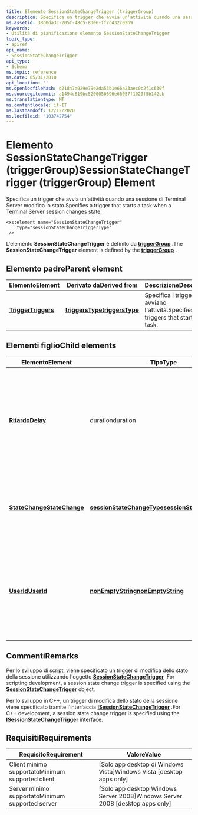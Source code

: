 ```yaml
---
title: Elemento SessionStateChangeTrigger (triggerGroup)
description: Specifica un trigger che avvia un'attività quando una sessione di Terminal Server modifica lo stato.
ms.assetid: 38b0da3c-205f-48c5-83e6-ff7c432c02b9
keywords:
- Utilità di pianificazione elemento SessionStateChangeTrigger
topic_type:
- apiref
api_name:
- SessionStateChangeTrigger
api_type:
- Schema
ms.topic: reference
ms.date: 05/31/2018
api_location: ''
ms.openlocfilehash: d21847a929e79e2da53b1e66a23aec0c2f1c630f
ms.sourcegitcommit: a1494c819bc5200050696e66057f1020f5b142cb
ms.translationtype: MT
ms.contentlocale: it-IT
ms.lasthandoff: 12/12/2020
ms.locfileid: "103742754"
---
```

# <a name="sessionstatechangetrigger-triggergroup-element"></a><span data-ttu-id="f979f-104">Elemento SessionStateChangeTrigger (triggerGroup)</span><span class="sxs-lookup"><span data-stu-id="f979f-104">SessionStateChangeTrigger (triggerGroup) Element</span></span>

<span data-ttu-id="f979f-105">Specifica un trigger che avvia un'attività quando una sessione di Terminal Server modifica lo stato.</span><span class="sxs-lookup"><span data-stu-id="f979f-105">Specifies a trigger that starts a task when a Terminal Server session changes state.</span></span>

``` syntax
<xs:element name="SessionStateChangeTrigger"
    type="sessionStateChangeTriggerType"
 />
```

<span data-ttu-id="f979f-106">L'elemento **SessionStateChangeTrigger** è definito da [**triggerGroup**](taskschedulerschema-triggergroup-group.md) .</span><span class="sxs-lookup"><span data-stu-id="f979f-106">The **SessionStateChangeTrigger** element is defined by the [**triggerGroup**](taskschedulerschema-triggergroup-group.md) .</span></span>

## <a name="parent-element"></a><span data-ttu-id="f979f-107">Elemento padre</span><span class="sxs-lookup"><span data-stu-id="f979f-107">Parent element</span></span>



| <span data-ttu-id="f979f-108">Elemento</span><span class="sxs-lookup"><span data-stu-id="f979f-108">Element</span></span>                                                           | <span data-ttu-id="f979f-109">Derivato da</span><span class="sxs-lookup"><span data-stu-id="f979f-109">Derived from</span></span>                                                         | <span data-ttu-id="f979f-110">Descrizione</span><span class="sxs-lookup"><span data-stu-id="f979f-110">Description</span></span>                                            |
|-------------------------------------------------------------------|----------------------------------------------------------------------|--------------------------------------------------------|
| [<span data-ttu-id="f979f-111">**Trigger**</span><span class="sxs-lookup"><span data-stu-id="f979f-111">**Triggers**</span></span>](taskschedulerschema-triggers-tasktype-element.md) | [<span data-ttu-id="f979f-112">**triggersType**</span><span class="sxs-lookup"><span data-stu-id="f979f-112">**triggersType**</span></span>](taskschedulerschema-triggerstype-complextype.md) | <span data-ttu-id="f979f-113">Specifica i trigger che avviano l'attività.</span><span class="sxs-lookup"><span data-stu-id="f979f-113">Specifies the triggers that start the task.</span></span><br/> |



## <a name="child-elements"></a><span data-ttu-id="f979f-114">Elementi figlio</span><span class="sxs-lookup"><span data-stu-id="f979f-114">Child elements</span></span>



| <span data-ttu-id="f979f-115">Elemento</span><span class="sxs-lookup"><span data-stu-id="f979f-115">Element</span></span>                                                                                      | <span data-ttu-id="f979f-116">Tipo</span><span class="sxs-lookup"><span data-stu-id="f979f-116">Type</span></span>                                                                                    | <span data-ttu-id="f979f-117">Descrizione</span><span class="sxs-lookup"><span data-stu-id="f979f-117">Description</span></span>                                                                                                                                           |
|----------------------------------------------------------------------------------------------|-----------------------------------------------------------------------------------------|-------------------------------------------------------------------------------------------------------------------------------------------------------|
| [<span data-ttu-id="f979f-118">**Ritardo**</span><span class="sxs-lookup"><span data-stu-id="f979f-118">**Delay**</span></span>](taskschedulerschema-delay-sessionstatechangetriggertype-element.md)             | <span data-ttu-id="f979f-119">duration</span><span class="sxs-lookup"><span data-stu-id="f979f-119">duration</span></span>                                                                                | <span data-ttu-id="f979f-120">Specifica un valore che indica la lunghezza del ritardo prima che un'attività venga avviata quando viene rilevata una modifica dello stato della sessione Terminal Server.</span><span class="sxs-lookup"><span data-stu-id="f979f-120">Specifies a value that indicates the length of the delay before a task is started when a Terminal Server session state change is detected.</span></span><br/> |
| [<span data-ttu-id="f979f-121">**StateChange**</span><span class="sxs-lookup"><span data-stu-id="f979f-121">**StateChange**</span></span>](taskschedulerschema-statechange-sessionstatechangetriggertype-element.md) | [<span data-ttu-id="f979f-122">**sessionStateChangeType**</span><span class="sxs-lookup"><span data-stu-id="f979f-122">**sessionStateChangeType**</span></span>](taskschedulerschema-sessionstatechangetype-simpletype.md) | <span data-ttu-id="f979f-123">Specifica il tipo di modifica della sessione di Terminal Server che attiverà l'avvio di un'attività.</span><span class="sxs-lookup"><span data-stu-id="f979f-123">Specifies the kind of Terminal Server session change that would trigger a task launch.</span></span><br/>                                                     |
| [<span data-ttu-id="f979f-124">**UserId**</span><span class="sxs-lookup"><span data-stu-id="f979f-124">**UserId**</span></span>](taskschedulerschema-userid-sessionstatechangetriggertype-element.md)           | [<span data-ttu-id="f979f-125">**nonEmptyString**</span><span class="sxs-lookup"><span data-stu-id="f979f-125">**nonEmptyString**</span></span>](taskschedulerschema-nonemptystring-simpletype.md)                 | <span data-ttu-id="f979f-126">Specifica l'utente per la sessione di Terminal Server.</span><span class="sxs-lookup"><span data-stu-id="f979f-126">Specifies the user for the Terminal Server session.</span></span> <span data-ttu-id="f979f-127">Quando viene rilevata una modifica dello stato della sessione per questo utente, viene avviata un'attività.</span><span class="sxs-lookup"><span data-stu-id="f979f-127">When a session state change is detected for this user, a task is started.</span></span><br/>              |



## <a name="remarks"></a><span data-ttu-id="f979f-128">Commenti</span><span class="sxs-lookup"><span data-stu-id="f979f-128">Remarks</span></span>

<span data-ttu-id="f979f-129">Per lo sviluppo di script, viene specificato un trigger di modifica dello stato della sessione utilizzando l'oggetto [**SessionStateChangeTrigger**](sessionstatechangetrigger.md) .</span><span class="sxs-lookup"><span data-stu-id="f979f-129">For scripting development, a session state change trigger is specified using the [**SessionStateChangeTrigger**](sessionstatechangetrigger.md) object.</span></span>

<span data-ttu-id="f979f-130">Per lo sviluppo in C++, un trigger di modifica dello stato della sessione viene specificato tramite l'interfaccia [**ISessionStateChangeTrigger**](/windows/desktop/api/taskschd/nn-taskschd-isessionstatechangetrigger) .</span><span class="sxs-lookup"><span data-stu-id="f979f-130">For C++ development, a session state change trigger is specified using the [**ISessionStateChangeTrigger**](/windows/desktop/api/taskschd/nn-taskschd-isessionstatechangetrigger) interface.</span></span>

## <a name="requirements"></a><span data-ttu-id="f979f-131">Requisiti</span><span class="sxs-lookup"><span data-stu-id="f979f-131">Requirements</span></span>



| <span data-ttu-id="f979f-132">Requisito</span><span class="sxs-lookup"><span data-stu-id="f979f-132">Requirement</span></span> | <span data-ttu-id="f979f-133">Valore</span><span class="sxs-lookup"><span data-stu-id="f979f-133">Value</span></span> |
|-------------------------------------|------------------------------------------------------|
| <span data-ttu-id="f979f-134">Client minimo supportato</span><span class="sxs-lookup"><span data-stu-id="f979f-134">Minimum supported client</span></span><br/> | <span data-ttu-id="f979f-135">\[Solo app desktop di Windows Vista\]</span><span class="sxs-lookup"><span data-stu-id="f979f-135">Windows Vista \[desktop apps only\]</span></span><br/>       |
| <span data-ttu-id="f979f-136">Server minimo supportato</span><span class="sxs-lookup"><span data-stu-id="f979f-136">Minimum supported server</span></span><br/> | <span data-ttu-id="f979f-137">\[Solo app desktop Windows Server 2008\]</span><span class="sxs-lookup"><span data-stu-id="f979f-137">Windows Server 2008 \[desktop apps only\]</span></span><br/> |



 

 






